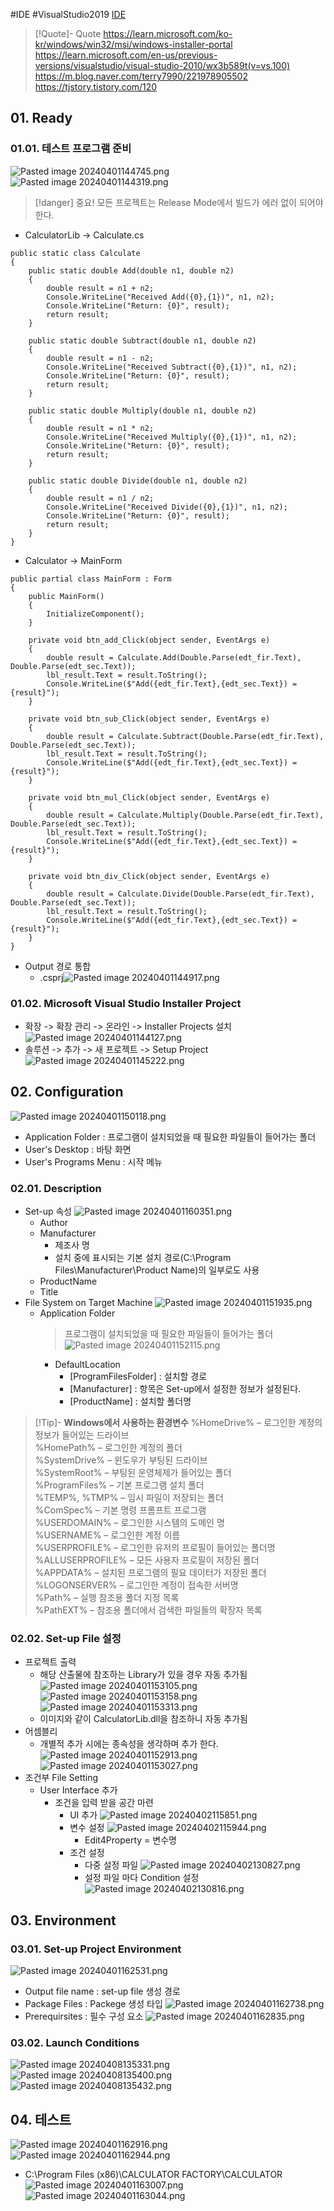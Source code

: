 #IDE #VisualStudio2019
[IDE](../IDE.md)

> [!Quote]- Quote
> https://learn.microsoft.com/ko-kr/windows/win32/msi/windows-installer-portal
> https://learn.microsoft.com/en-us/previous-versions/visualstudio/visual-studio-2010/wx3b589t(v=vs.100)
> https://m.blog.naver.com/terry7990/221978905502
> https://tjstory.tistory.com/120


## 01. Ready
### 01.01. 테스트 프로그램 준비
![Pasted image 20240401144745.png](attachments/Pasted%20image%2020240401144745.png)
![Pasted image 20240401144319.png](attachments/Pasted%20image%2020240401144319.png)

> [!danger] 중요!
> 모든 프로젝트는 Release Mode에서 빌드가 에러 없이 되어야 한다.

- CalculatorLib -> Calculate.cs
```
public static class Calculate
{
	public static double Add(double n1, double n2)
	{
		double result = n1 + n2;
		Console.WriteLine("Received Add({0},{1})", n1, n2);
		Console.WriteLine("Return: {0}", result);
		return result;
	}

	public static double Subtract(double n1, double n2)
	{
		double result = n1 - n2;
		Console.WriteLine("Received Subtract({0},{1})", n1, n2);
		Console.WriteLine("Return: {0}", result);
		return result;
	}

	public static double Multiply(double n1, double n2)
	{
		double result = n1 * n2;
		Console.WriteLine("Received Multiply({0},{1})", n1, n2);
		Console.WriteLine("Return: {0}", result);
		return result;
	}

	public static double Divide(double n1, double n2)
	{
		double result = n1 / n2;
		Console.WriteLine("Received Divide({0},{1})", n1, n2);
		Console.WriteLine("Return: {0}", result);
		return result;
	}
}
```
- Calculator -> MainForm
```
public partial class MainForm : Form
{
	public MainForm()
	{
		InitializeComponent();
	}

	private void btn_add_Click(object sender, EventArgs e)
	{
		double result = Calculate.Add(Double.Parse(edt_fir.Text), Double.Parse(edt_sec.Text));
		lbl_result.Text = result.ToString();
		Console.WriteLine($"Add({edt_fir.Text},{edt_sec.Text}) = {result}");
	}

	private void btn_sub_Click(object sender, EventArgs e)
	{
		double result = Calculate.Subtract(Double.Parse(edt_fir.Text), Double.Parse(edt_sec.Text));
		lbl_result.Text = result.ToString();
		Console.WriteLine($"Add({edt_fir.Text},{edt_sec.Text}) = {result}");
	}

	private void btn_mul_Click(object sender, EventArgs e)
	{
		double result = Calculate.Multiply(Double.Parse(edt_fir.Text), Double.Parse(edt_sec.Text));
		lbl_result.Text = result.ToString();
		Console.WriteLine($"Add({edt_fir.Text},{edt_sec.Text}) = {result}");
	}

	private void btn_div_Click(object sender, EventArgs e)
	{
		double result = Calculate.Divide(Double.Parse(edt_fir.Text), Double.Parse(edt_sec.Text));
		lbl_result.Text = result.ToString();
		Console.WriteLine($"Add({edt_fir.Text},{edt_sec.Text}) = {result}");
	}
}
```
- Output 경로 통합
	- .csprj![Pasted image 20240401144917.png](attachments/Pasted%20image%2020240401144917.png)
### 01.02. Microsoft Visual Studio Installer Project
- 확장 -> 확장 관리 -> 온라인 -> Installer Projects 설치
	![Pasted image 20240401144127.png](attachments/Pasted%20image%2020240401144127.png)
- 솔루션 -> 추가 -> 새 프로젝트 -> Setup Project
	![Pasted image 20240401145222.png](attachments/Pasted%20image%2020240401145222.png)
## 02. Configuration
![Pasted image 20240401150118.png](attachments/Pasted%20image%2020240401150118.png)
- Application Folder : 프로그램이 설치되었을 때 필요한 파일들이 들어가는 폴더
- User's Desktop : 바탕 화면
- User's Programs Menu : 시작 메뉴
### 02.01. Description
- Set-up 속성
	![Pasted image 20240401160351.png](attachments/Pasted%20image%2020240401160351.png)
	- Author
	- Manufacturer
		- 제조사 명
		- 설치 중에 표시되는 기본 설치 경로(C:\Program Files\Manufacturer\Product Name)의 일부로도 사용
	- ProductName
	- Title
- File System on Target Machine
	![Pasted image 20240401151935.png](attachments/Pasted%20image%2020240401151935.png)
	- Application Folder
		> 프로그램이 설치되었을 때 필요한 파일들이 들어가는 폴더
		![Pasted image 20240401152115.png](attachments/Pasted%20image%2020240401152115.png)
		- DefaultLocation
			- [ProgramFilesFolder] : 설치할 경로
			- [Manufacturer] : 항목은 Set-up에서 설정한 정보가 설정된다.
			- [ProductName] : 설치할 폴더명
			
> [!Tip]-  **Windows에서 사용하는 환경변수**
> %HomeDrive% – 로그인한 계정의 정보가 들어있는 드라이브  
%HomePath% – 로그인한 계정의 폴더  
%SystemDrive% – 윈도우가 부팅된 드라이브  
%SystemRoot% – 부팅된 운영체제가 들어있는 폴더  
%ProgramFiles% – 기본 프로그램 설치 폴더  
%TEMP%, %TMP% – 임시 파일이 저장되는 폴더  
%ComSpec% – 기본 명령 프롬프트 프로그램  
%USERDOMAIN% – 로그인한 시스템의 도메인 명  
%USERNAME% – 로그인한 계정 이름  
%USERPROFILE% – 로그인한 유저의 프로필이 들어있는 폴더명  
%ALLUSERPROFILE% – 모든 사용자 프로필이 저장된 폴더  
%APPDATA% – 설치된 프로그램의 필요 데이터가 저장된 폴더  
%LOGONSERVER% – 로그인한 계정이 접속한 서버명  
%Path% – 실행 참조용 폴더 지정 목록  
%PathEXT% – 참조용 폴더에서 검색한 파일들의 확장자 목록
### 02.02. Set-up File 설정
- 프로젝트 출력
	- 해당 산출물에 참조하는 Library가 있을 경우 자동 추가됨
	![Pasted image 20240401153105.png](attachments/Pasted%20image%2020240401153105.png)
	![Pasted image 20240401153158.png](attachments/Pasted%20image%2020240401153158.png)
	![Pasted image 20240401153313.png](attachments/Pasted%20image%2020240401153313.png)
	- 이미지와 같이 CalculatorLib.dll을 참조하니 자동 추가됨
- 어셈블리
	- 개별적 추가 시에는 종속성을 생각하며 추가 한다.
	![Pasted image 20240401152913.png](attachments/Pasted%20image%2020240401152913.png)
	![Pasted image 20240401153027.png](attachments/Pasted%20image%2020240401153027.png)
- 조건부 File Setting
	- User Interface 추가
		- 조건을 입력 받을 공간 마련
			- UI 추가
				![Pasted image 20240402115851.png](attachments/Pasted%20image%2020240402115851.png)
			- 변수 설정
				![Pasted image 20240402115944.png](attachments/Pasted%20image%2020240402115944.png)
				- Edit4Property = 변수명
			- 조건 설정
				- 다중 설정 파일
					![Pasted image 20240402130827.png](attachments/Pasted%20image%2020240402130827.png)
				- 설정 파일 마다 Condition 설정
					![Pasted image 20240402130816.png](attachments/Pasted%20image%2020240402130816.png)
## 03. Environment
### 03.01. Set-up Project Environment
![Pasted image 20240401162531.png](attachments/Pasted%20image%2020240401162531.png)
- Output file name : set-up file 생성 경로
- Package Files : Packege 생성 타입
	![Pasted image 20240401162738.png](attachments/Pasted%20image%2020240401162738.png)
- Prerequirsites : 필수 구성 요소
	![Pasted image 20240401162835.png](attachments/Pasted%20image%2020240401162835.png)
### 03.02. Launch Conditions
![Pasted image 20240408135331.png](attachments/Pasted%20image%2020240408135331.png)
![Pasted image 20240408135400.png](attachments/Pasted%20image%2020240408135400.png)
![Pasted image 20240408135432.png](attachments/Pasted%20image%2020240408135432.png)
## 04. 테스트
![Pasted image 20240401162916.png](attachments/Pasted%20image%2020240401162916.png)
![Pasted image 20240401162944.png](attachments/Pasted%20image%2020240401162944.png)
- C:\Program Files (x86)\CALCULATOR FACTORY\CALCULATOR\
![Pasted image 20240401163007.png](attachments/Pasted%20image%2020240401163007.png)
![Pasted image 20240401163044.png](attachments/Pasted%20image%2020240401163044.png)
